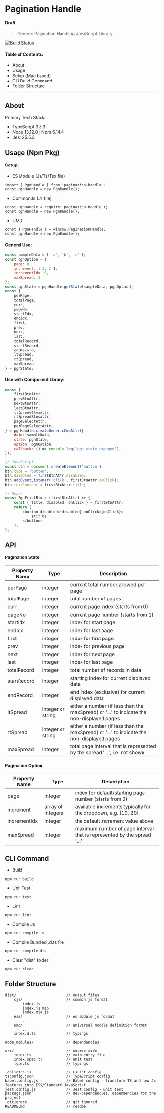 # Pagination Handle
#### Draft
> Generic Pagination Handling JavaScript Library

[![Build Status](https://travis-ci.org/CharltonC/pagination-handle.svg?branch=dev)](https://travis-ci.org/github/CharltonC/pagination-handle)

#### Table of Contents:
* About
* Usage
* Setup (Mac based) 
* CLI Build Command
* Folder Structure

---

## About
Primary Tech Stack: 
* TypeScript 3.8.3
* Node 13.12.0 | Npm 6.14.4
* Jest 25.5.3


## Usage (Npm Pkg)
#### Setup:
* ES Module (Js/Ts/Tsx file)
```
import { PgnHandle } from 'pagination-handle';
const pgnHandle = new PgnHandle();
```
* CommonJs (Js file)
```
const PgnHandle = require('pagination-handle');
const pgnHandle = new PgnHandle();
```
* UMD
```
const { PgnHandle } = window.PaginationHandle;
const pgnHandle = new PgnHandle();
```

#### General Use:
```JavaScript
const sampleData = [ 'a', 'b', 'c' ];
const pgnOption = {
    page: 0,
    increment: [ 1, 2 ],
    incrementIdx: 0,
    maxSpread: 3
};
const pgnState = pgnHandle.getState(sampleData, pgnOption);
const {
    perPage,
    totalPage,
    curr,
    pageNo,
    startIdx,
    endIdx,
    first,
    prev,
    next,
    last,
    totalRecord,
    startRecord,
    endRecord,
    ltSpread,
    rtSpread,
    maxSpread
} = pgnState;
```

#### Use with Component Lbrary:
```JavaScript
const {
    firstBtnAttr,
    prevBtnAttr,
    nextBtnAttr,
    lastBtnAttr,
    ltSpreadBtnsAttr,
    rtSpreadBtnsAttr,
    pageSelectAttr,
    perPageSelectAttr,
} = pgnHandle.createGenericCmpAttr({
    data: sampleData,
    state: pgnState,
    option: pgnOption
    callback: () => console.log('pgn state changed');
});

// JavaScript
const btn = document.createElement('button');
btn.type = 'button';
btn.disabled = firstBtnAttr.disabled;
btn.addEventListener('click', firstBtnAttr.onClick);
btn.textContent = firstBtnAttr.title;

// React
const PgnFristBtn = (firstBtnAttr) => {
    const { title, disabled, onClick } = firstBtnAttr;
    return (
        <button disabled={disabled} onClick={onClick}>
            {title}
        </button>
    );
};
```


## API
#### Pagination State
| Property Name | Type              | Description                                                                               |
|---------------|-------------------|-------------------------------------------------------------------------------------------|
| perPage       | integer           | current total number allowed per page                                                     |
| totalPage     | integer           | total number of pages                                                                     |
| curr          | integer           | current page index (starts from 0)                                                        |
| pageNo        | integer           | current page number (starts from 1)                                                       |
| startIdx      | integer           | index for start page                                                                      |
| endIdx        | integer           | index for last page                                                                       |
| first         | integer           | index for first page                                                                      |
| prev          | integer           | index for previous page                                                                   |
| next          | integer           | index for next page                                                                       |
| last          | integer           | index for last page                                                                       |
| totalRecord   | integer           | total number of records in data                                                           |
| startRecord   | integer           | starting index for current displayed data                                                 |
| endRecord     | integer           | end index (exclusive) for current displayed data                                          |
| ltSpread      | integer or string | either a number (if less than the maxSpread) or '...' to indicate the non-displayed pages |
| rtSpread      | integer or string | either a number (if less than the maxSpread) or '...' to indicate the non-displayed pages |
| maxSpread     | integer           | total page interval that is represented by the spread '...', i.e. not shown               |

#### Pagination Option
| Property Name | Type              | Description                                                             |
|---------------|-------------------|-------------------------------------------------------------------------|
| page          | integer           | index for default/starting page number (starts from 0)                  |
| increment     | array of integers | available increments typically for the dropdown, e.g. [10, 20]          |
| incrementIdx  | integer           | the default increment value above                                       |
| maxSpread     | integer           | maximum number of page interval that is represented by the spread '...' |


## CLI Command
* Build
```
npm run build
```
* Unit Test
```
npm run test
```
* Lint
```
npm run lint
```
* Compile Js
```
npm run compile-js
```
* Compile Bundled .d.ts file
```
npm run compile-dts
```
* Clear "dist" folder
```
npm run clean
```

## Folder Structure
    dist/                       // output files
        cjs/                    // common js format
            index.js            
            index.js.map
            index.min.js
        esm/                    // es module js format
            ..
        umd/                    // universal module definition format
            ..
        index.d.ts              // typings
        
    node_modules/               // dependencies

    src/                        // source code
        index.ts                // main entry file
        index.spec.ts           // unit test
        type.ts                 // typings

    .eslintrc.js                // EsLint config
    tsconfig.json               // TypeScript config 
    babel.config.js             // Babel config - transform TS and new Js features into ES5/Standard JavaScript
    jest.config.js              // Jest config - unit test
    package.json                // dev-dependencies, dependencies for the project    
    .gitignore                  // git ignored
    README.md                   // readme
